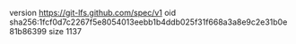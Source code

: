version https://git-lfs.github.com/spec/v1
oid sha256:1fcf0d7c2267f5e8054013eebb1b4ddb025f31f668a3a8e9c2e31b0e81b86399
size 1137
